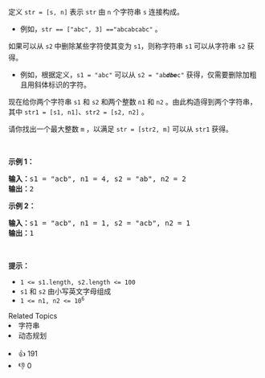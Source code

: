 <p>定义 <code>str = [s, n]</code> 表示 <code>str</code> 由 <code>n</code> 个字符串 <code>s</code> 连接构成。</p>

<ul> 
 <li>例如，<code>str == ["abc", 3] =="abcabcabc"</code> 。</li> 
</ul>

<p>如果可以从 <code>s2</code><sub>&nbsp;</sub>中删除某些字符使其变为 <code>s1</code>，则称字符串 <code>s1</code><sub>&nbsp;</sub>可以从字符串 <code>s2</code> 获得。</p>

<ul> 
 <li>例如，根据定义，<code>s1 = "abc"</code> 可以从 <code>s2 = "ab<em><strong>dbe</strong></em>c"</code> 获得，仅需要删除加粗且用斜体标识的字符。</li> 
</ul>

<p>现在给你两个字符串 <code>s1</code>&nbsp;和 <code>s2</code> 和两个整数 <code>n1</code> 和 <code>n2</code> 。由此构造得到两个字符串，其中 <code>str1 = [s1, n1]</code>、<code>str2 = [s2, n2]</code> 。</p>

<p>请你找出一个最大整数 <code>m</code> ，以满足 <code>str = [str2, m]</code> 可以从 <code>str1</code>&nbsp;获得。</p>

<p>&nbsp;</p>

<p><strong>示例 1：</strong></p>

<pre>
<strong>输入：</strong>s1 = "acb", n1 = 4, s2 = "ab", n2 = 2
<strong>输出：</strong>2
</pre>

<p><strong>示例 2：</strong></p>

<pre>
<strong>输入：</strong>s1 = "acb", n1 = 1, s2 = "acb", n2 = 1
<strong>输出：</strong>1
</pre>

<p>&nbsp;</p>

<p><strong>提示：</strong></p>

<ul> 
 <li><code>1 &lt;= s1.length, s2.length &lt;= 100</code></li> 
 <li><code>s1</code> 和 <code>s2</code> 由小写英文字母组成</li> 
 <li><code>1 &lt;= n1, n2 &lt;= 10<sup>6</sup></code></li> 
</ul>

<div><div>Related Topics</div><div><li>字符串</li><li>动态规划</li></div></div><br><div><li>👍 191</li><li>👎 0</li></div>